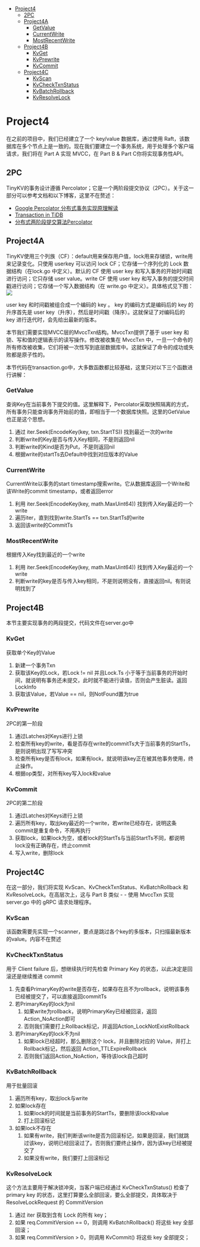 - [Project4](#project4)
  - [2PC](#2pc)
  - [Project4A](#project4a)
    - [GetValue](#getvalue)
    - [CurrentWrite](#currentwrite)
    - [MostRecentWrite](#mostrecentwrite)
  - [Project4B](#project4b)
    - [KvGet](#kvget)
    - [KvPrewrite](#kvprewrite)
    - [KvCommit](#kvcommit)
  - [Project4C](#project4c)
    - [KvScan](#kvscan)
    - [KvCheckTxnStatus](#kvchecktxnstatus)
    - [KvBatchRollback](#kvbatchrollback)
    - [KvResolveLock](#kvresolvelock)

# Project4
在之前的项目中，我们已经建立了一个 key/value 数据库，通过使用 Raft，该数据库在多个节点上是一致的。现在我们要建立一个事务系统，用于处理多个客户端请求，我们将在 Part A 实现 MVCC，在 Part B & Part C你将实现事务性API。

## 2PC
TinyKV的事务设计遵循 Percolator；它是一个两阶段提交协议（2PC）。关于这一部分可以参考文档和以下博客，这里不在赘述：
* [Google Percolator 分布式事务实现原理解读](http://mysql.taobao.org/monthly/2018/11/02/)
* [Transaction in TiDB](http://andremouche.github.io/tidb/transaction_in_tidb.html)
* [分布式两阶段提交算法Percolator](https://marsishandsome.github.io/2019/05/%E5%88%86%E5%B8%83%E5%BC%8F%E4%B8%A4%E9%98%B6%E6%AE%B5%E6%8F%90%E4%BA%A4%E7%AE%97%E6%B3%95Percolator)

## Project4A
TinyKV使用三个列族（CF）：default用来保存用户值，lock用来存储锁，write用来记录变化。只使用 userkey 可以访问 lock CF；它存储一个序列化的 Lock 数据结构（在lock.go 中定义）。默认的 CF 使用 user key 和写入事务的开始时间戳进行访问；它只存储 user value。write CF 使用 user key 和写入事务的提交时间戳进行访问；它存储一个写入数据结构（在 write.go 中定义）。具体格式见下图：
![](key.drawio.png)

user key 和时间戳被组合成一个编码的 key 。 key 的编码方式是编码后的 key 的升序首先是 user key（升序），然后是时间戳（降序）。这就保证了对编码后的 key 进行迭代时，会先给出最新的版本。

本节我们需要实现MVCC层的MvccTxn结构。MvccTxn提供了基于 user key 和锁、写和值的逻辑表示的读写操作。修改被收集在 MvccTxn 中，一旦一个命令的所有修改被收集，它们将被一次性写到底层数据库中。这就保证了命令的成功或失败都是原子性的。

本节代码在transaction.go中，大多数函数都比较基础，这里只对以下三个函数进行讲解：

### GetValue
查询Key在当前事务下提交的值。这里解释下，Percolator采取快照隔离的方式，所有事务只能查询事务开始前的值，即相当于一个数据库快照。这里的GetValue也正是这个思想。
1. 通过 iter.Seek(EncodeKey(key, txn.StartTS)) 找到最近一次的write
2. 判断write的Key是否与传入Key相同，不是则返回nil
3. 判断write的Kind是否为Put，不是则返回nil
4. 根据write的startTs去Default中找到对应版本的Value

### CurrentWrite
CurrentWrite以事务的start timestamp搜索write。它从数据库返回一个Write和该Write的commit timestamp，或者返回error
1. 利用 iter.Seek(EncodeKey(key, math.MaxUint64)) 找到传入Key最近的一个write
2. 遍历iter，直到找到write.StartTs == txn.StartTs的write
3. 返回该write的CommitTs

### MostRecentWrite
根据传入Key找到最近的一个write
1. 利用 iter.Seek(EncodeKey(key, math.MaxUint64)) 找到传入Key最近的一个write
2. 判断write的key是否与传入key相同，不是则说明没有，直接返回nil。有则说明找到了

## Project4B
本节主要实现事务的两段提交，代码文件在server.go中

### KvGet
获取单个Key的Value
1. 新建一个事务Txn
2. 获取该Key的Lock，若Lock != nil 并且Lock.Ts 小于等于当前事务的开始时间，就说明有事务还未提交，此时就不能进行读值，否则会产生脏读。返回LockInfo
3. 获取该Value，若Value == nil，则NotFound置为true

### KvPrewrite
2PC的第一阶段
1. 通过Latches对Keys进行上锁
2. 检查所有key的write，看是否存在write的commitTs大于当前事务的StartTs，是则说明出现了写写冲突
3. 检查所有key是否有lock，如果有lock，就说明该key正在被其他事务使用，终止操作。
4. 根据op类型，对所有key写入lock和value

### KvCommit
2PC的第二阶段
1. 通过Latches对Keys进行上锁
2. 遍历所有key，取出key最近的一个write，若write已经存在，说明这条commit是重复命令，不用再执行
3. 获取lock，如果lock为空，或者lock的StartTs与当前StartTs不同，都说明lock没有正确存在，终止commit
4. 写入write，删除lock

## Project4C
在这一部分，我们将实现 KvScan、KvCheckTxnStatus、KvBatchRollback 和KvResolveLock。在高层次上，这与 Part B 类似 - - 使用 MvccTxn 实现 server.go 中的 gRPC 请求处理程序。

### KvScan
该函数需要先实现一个scanner，要点是跳过各个key的多版本，只扫描最新版本的value。内容不在赘述

### KvCheckTxnStatus
用于 Client failure 后，想继续执行时先检查 Primary Key 的状态，以此决定是回滚还是继续推进 commit
1. 先查看PrimaryKey的write是否存在，如果存在且不为rollback，说明该事务已经被提交了，可以直接返回commitTs
2. 若PrimaryKey的lock为nil
   1. 如果write为rollback，说明PrimaryKey已经被回滚，返回Action_NoAction即可
   2. 否则我们需要打上Rollback标记，并返回Action_LockNotExistRollback
3. 若PrimaryKey的lock不为nil
   1. 如果lock已经超时，那么删除这个 lock，并且删除对应的 Value，并打上Rollback标记，然后返回 Action_TTLExpireRollback
   2. 否则我们返回Action_NoAction，等待该lock自己超时
   
### KvBatchRollback
用于批量回滚
1. 遍历所有key，取出lock与write
2. 如果lock存在
   1. 如果lock的时间就是当前事务的StartTs，要删除该lock和value
   2. 打上回滚标记
3. 如果lock不存在
   1. 如果有write，我们判断该write是否为回滚标记，如果是回滚，我们就跳过该key，说明已经回滚过了。否则我们要终止操作，因为该key已经被提交了
   2. 如果没有write，我们要打上回滚标记

### KvResolveLock
这个方法主要用于解决锁冲突，当客户端已经通过 KvCheckTxnStatus() 检查了 primary key 的状态，这里打算要么全部回滚，要么全部提交，具体取决于 ResolveLockRequest 的 CommitVersion
1. 通过 iter 获取到含有 Lock 的所有 key；
2. 如果 req.CommitVersion == 0，则调用 KvBatchRollback() 将这些 key 全部回滚；
3. 如果 req.CommitVersion > 0，则调用 KvCommit() 将这些 key 全部提交；
